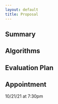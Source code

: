 ```yaml
---
layout: default
title: Proposal
---
```


## Summary

## Algorithms

## Evaluation Plan

## Appointment
10/21/21 at 7:30pm
